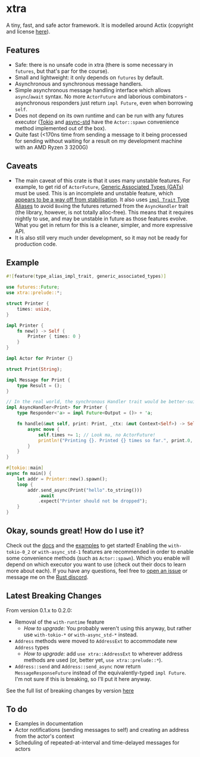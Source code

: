 # xtra
A tiny, fast, and safe actor framework. It is modelled around Actix (copyright and license [here](https://github.com/Restioson/xtra/blob/master/LICENSE-ACTIX)).

## Features
- Safe: there is no unsafe code in xtra (there is some necessary in `futures`, but that's par for the course).
- Small and lightweight: it only depends on `futures` by default.
- Asynchronous and synchronous message handlers.
- Simple asynchronous message handling interface which allows `async`/`await` syntax. No more `ActorFuture` and 
laborious combinators - asynchronous responders just return `impl Future`, even when borrowing `self`.
- Does not depend on its own runtime and can be run with any futures executor ([Tokio](https://tokio.rs/) and 
[async-std](https://async.rs/) have the `Actor::spawn` convenience method implemented out of the box).
- Quite fast (<170ns time from sending a message to it being processed for sending without waiting for a result on my
development machine with an AMD Ryzen 3 3200G)

## Caveats
- The main caveat of this crate is that it uses many unstable features. For example, to get rid of `ActorFuture`,
[Generic Associated Types (GATs)](https://github.com/rust-lang/rfcs/blob/master/text/1598-generic_associated_types.md)
must be used. This is an incomplete and unstable feature, which [appears to be a way off from stabilisation](https://github.com/rust-lang/rust/issues/44265).
It also uses [`impl Trait` Type Aliases](https://github.com/rust-lang/rfcs/pull/2515) to avoid `Box`ing the futures
returned from the `AsyncHandler` trait (the library, however, is not totally alloc-free). This means that it requires
nightly to use, and may be unstable in future as those features evolve. What you get in return for this is a cleaner,
simpler, and more expressive API. 
- It is also still very much under development, so it may not be ready for production code.

## Example
```rust
#![feature(type_alias_impl_trait, generic_associated_types)]

use futures::Future;
use xtra::prelude::*;

struct Printer {
    times: usize,
}

impl Printer {
    fn new() -> Self {
        Printer { times: 0 }
    }
}

impl Actor for Printer {}

struct Print(String);

impl Message for Print {
    type Result = ();
}

// In the real world, the synchronous Handler trait would be better-suited (and is a few ns faster)
impl AsyncHandler<Print> for Printer {
    type Responder<'a> = impl Future<Output = ()> + 'a;

    fn handle(&mut self, print: Print, _ctx: &mut Context<Self>) -> Self::Responder<'_> {
        async move {
            self.times += 1; // Look ma, no ActorFuture!
            println!("Printing {}. Printed {} times so far.", print.0, self.times);
        }
    }
}

#[tokio::main]
async fn main() {
    let addr = Printer::new().spawn();
    loop {
        addr.send_async(Print("hello".to_string()))
            .await
            .expect("Printer should not be dropped");
    }
}
```

## Okay, sounds great! How do I use it?
Check out the [docs](https://docs.rs/xtra) and the [examples](https://github.com/Restioson/xtra/blob/master/examples)
to get started! Enabling the `with-tokio-0_2` or `with-async_std-1` features are recommended in order to enable some 
convenience methods (such as `Actor::spawn`). Which you enable will depend on which executor you want to use (check out
their docs to learn more about each). If you have any questions, feel free to [open an issue](https://github.com/Restioson/xtra/issues/new)
or message me on the [Rust discord](https://bit.ly/rust-community).

## Latest Breaking Changes
From version 0.1.x to 0.2.0:
- Removal of the `with-runtime` feature
    - *How to upgrade:* You probably weren't using this anyway, but rather use `with-tokio-*` or `with-async_std-*`
    instead.
- `Address` methods were moved to `AddressExt` to accommodate new `Address` types
    - *How to upgrade:* add `use xtra::AddressExt` to wherever address methods are used (or, better yet, 
    `use xtra::prelude::*`).
- `Address::send` and `Address::send_async` now return `MessageResponseFuture` instead of the equivalently-typed
  `impl Future`. I'm not sure if this is breaking, so I'll put it here anyway.

See the full list of breaking changes by version [here](https://github.com/Restioson/xtra/blob/master/BREAKING-CHANGES.md)

## To do
- Examples in documentation
- Actor notifications (sending messages to self) and creating an address from the actor's context
- Scheduling of repeated-at-interval and time-delayed messages for actors
